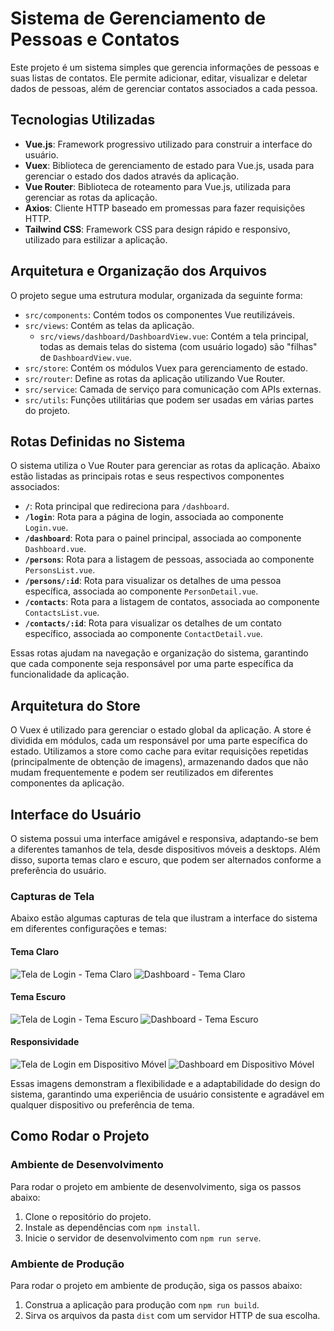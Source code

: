 # Sistema de Gerenciamento de Pessoas e Contatos

Este projeto é um sistema simples que gerencia informações de pessoas e suas listas de contatos. Ele permite adicionar, editar, visualizar e deletar dados de pessoas, além de gerenciar contatos associados a cada pessoa.

## Tecnologias Utilizadas

- **Vue.js**: Framework progressivo utilizado para construir a interface do usuário.
- **Vuex**: Biblioteca de gerenciamento de estado para Vue.js, usada para gerenciar o estado dos dados através da aplicação.
- **Vue Router**: Biblioteca de roteamento para Vue.js, utilizada para gerenciar as rotas da aplicação.
- **Axios**: Cliente HTTP baseado em promessas para fazer requisições HTTP.
- **Tailwind CSS**: Framework CSS para design rápido e responsivo, utilizado para estilizar a aplicação.

## Arquitetura e Organização dos Arquivos

O projeto segue uma estrutura modular, organizada da seguinte forma:

- `src/components`: Contém todos os componentes Vue reutilizáveis.
- `src/views`: Contém as telas da aplicação.
    - `src/views/dashboard/DashboardView.vue`: Contém a tela principal, todas as demais telas do sistema (com usuário logado) são "filhas" de `DashboardView.vue`.
- `src/store`: Contém os módulos Vuex para gerenciamento de estado.
- `src/router`: Define as rotas da aplicação utilizando Vue Router.
- `src/service`: Camada de serviço para comunicação com APIs externas.
- `src/utils`: Funções utilitárias que podem ser usadas em várias partes do projeto.

## Rotas Definidas no Sistema

O sistema utiliza o Vue Router para gerenciar as rotas da aplicação. Abaixo estão listadas as principais rotas e seus respectivos componentes associados:

- **`/`**: Rota principal que redireciona para `/dashboard`.
- **`/login`**: Rota para a página de login, associada ao componente `Login.vue`.
- **`/dashboard`**: Rota para o painel principal, associada ao componente `Dashboard.vue`.
- **`/persons`**: Rota para a listagem de pessoas, associada ao componente `PersonsList.vue`.
- **`/persons/:id`**: Rota para visualizar os detalhes de uma pessoa específica, associada ao componente `PersonDetail.vue`.
- **`/contacts`**: Rota para a listagem de contatos, associada ao componente `ContactsList.vue`.
- **`/contacts/:id`**: Rota para visualizar os detalhes de um contato específico, associada ao componente `ContactDetail.vue`.

Essas rotas ajudam na navegação e organização do sistema, garantindo que cada componente seja responsável por uma parte específica da funcionalidade da aplicação.


## Arquitetura do Store

O Vuex é utilizado para gerenciar o estado global da aplicação. A store é dividida em módulos, cada um responsável por uma parte específica do estado. Utilizamos a store como cache para evitar requisições repetidas (principalmente de obtenção de imagens), armazenando dados que não mudam frequentemente e podem ser reutilizados em diferentes componentes da aplicação.

## Interface do Usuário

O sistema possui uma interface amigável e responsiva, adaptando-se bem a diferentes tamanhos de tela, desde dispositivos móveis a desktops. Além disso, suporta temas claro e escuro, que podem ser alternados conforme a preferência do usuário.

### Capturas de Tela

Abaixo estão algumas capturas de tela que ilustram a interface do sistema em diferentes configurações e temas:
#### Tema Claro
![Tela de Login - Tema Claro](/public/claro-1.png)
![Dashboard - Tema Claro](/public/claro-2.png)

#### Tema Escuro
![Tela de Login - Tema Escuro](/public/escuro1.png)
![Dashboard - Tema Escuro](/public/escuro2.png)

#### Responsividade
![Tela de Login em Dispositivo Móvel](/public/claro-mobile1.png)
![Dashboard em Dispositivo Móvel](/public/escuro-mobile1.png)

Essas imagens demonstram a flexibilidade e a adaptabilidade do design do sistema, garantindo uma experiência de usuário consistente e agradável em qualquer dispositivo ou preferência de tema.


## Como Rodar o Projeto

### Ambiente de Desenvolvimento

Para rodar o projeto em ambiente de desenvolvimento, siga os passos abaixo:

1. Clone o repositório do projeto.
2. Instale as dependências com `npm install`.
3. Inicie o servidor de desenvolvimento com `npm run serve`.

### Ambiente de Produção

Para rodar o projeto em ambiente de produção, siga os passos abaixo:

1. Construa a aplicação para produção com `npm run build`.
2. Sirva os arquivos da pasta `dist` com um servidor HTTP de sua escolha.
